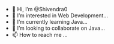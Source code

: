 - 👋 Hi, I’m @Shivendra0
- 👀 I’m interested in Web Development...
- 🌱 I’m currently learning Java...
- 💞️ I’m looking to collaborate on Java...
- 📫 How to reach me ...

<!---
Shivendra0/Shivendra0 is a ✨ special ✨ repository because its `README.md` (this file) appears on your GitHub profile.
You can click the Preview link to take a look at your changes.
--->
